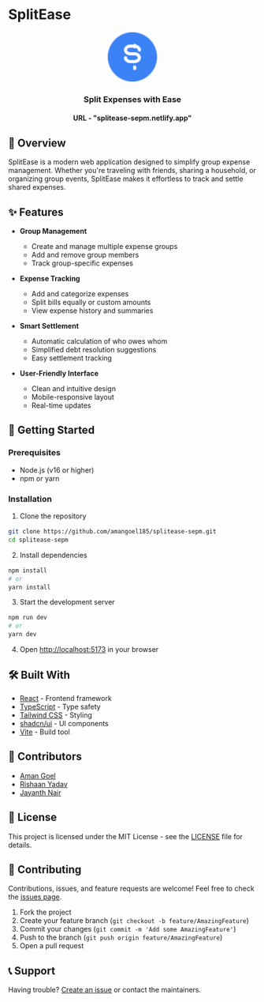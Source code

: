 # SplitEase

<div align="center">
  <img src="public/favicon.svg" alt="SplitEase Logo" width="100" height="100">
  <h3>Split Expenses with Ease</h3>

  <h4>URL - "splitease-sepm.netlify.app"</h4>
</div>

## 🌟 Overview

SplitEase is a modern web application designed to simplify group expense management. Whether you're traveling with friends, sharing a household, or organizing group events, SplitEase makes it effortless to track and settle shared expenses.

## ✨ Features

- **Group Management**
  - Create and manage multiple expense groups
  - Add and remove group members
  - Track group-specific expenses

- **Expense Tracking**
  - Add and categorize expenses
  - Split bills equally or custom amounts
  - View expense history and summaries

- **Smart Settlement**
  - Automatic calculation of who owes whom
  - Simplified debt resolution suggestions
  - Easy settlement tracking

- **User-Friendly Interface**
  - Clean and intuitive design
  - Mobile-responsive layout
  - Real-time updates

## 🚀 Getting Started

### Prerequisites

- Node.js (v16 or higher)
- npm or yarn

### Installation

1. Clone the repository
```bash
git clone https://github.com/amangoel185/splitease-sepm.git
cd splitease-sepm
```

2. Install dependencies
```bash
npm install
# or
yarn install
```

3. Start the development server
```bash
npm run dev
# or
yarn dev
```

4. Open [http://localhost:5173](http://localhost:5173) in your browser

## 🛠️ Built With

- [React](https://reactjs.org/) - Frontend framework
- [TypeScript](https://www.typescriptlang.org/) - Type safety
- [Tailwind CSS](https://tailwindcss.com/) - Styling
- [shadcn/ui](https://ui.shadcn.com/) - UI components
- [Vite](https://vitejs.dev/) - Build tool

## 👥 Contributors

- [Aman Goel](https://github.com/amangoel185)
- [Rishaan Yadav](https://github.com/rishaan08)
- [Jayanth Nair](https://github.com/jay16nair)

## 📄 License

This project is licensed under the MIT License - see the [LICENSE](LICENSE) file for details.

## 🤝 Contributing

Contributions, issues, and feature requests are welcome! Feel free to check the [issues page](https://github.com/amangoel185/splitease-sepm/issues).

1. Fork the project
2. Create your feature branch (`git checkout -b feature/AmazingFeature`)
3. Commit your changes (`git commit -m 'Add some AmazingFeature'`)
4. Push to the branch (`git push origin feature/AmazingFeature`)
5. Open a pull request

## 📞 Support

Having trouble? [Create an issue](https://github.com/amangoel185/splitease-sepm/issues/new) or contact the maintainers.
